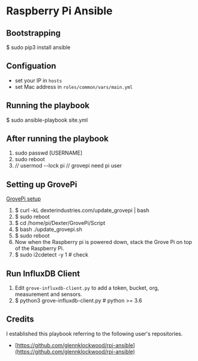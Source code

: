 # Raspberry Pi Ansible

## Bootstrapping

$ sudo pip3 install ansible

## Configuation

- set your IP in `hosts`
- set Mac address in `roles/common/vars/main.yml`

## Running the playbook

$ sudo ansible-playbook site.yml 

## After running the playbook

1. sudo passwd [USERNAME]
2. sudo reboot
3. // usermod --lock pi // grovepi need pi user

## Setting up GrovePi

[GrovePi setup](https://www.dexterindustries.com/GrovePi/get-started-with-the-grovepi/setting-software/)

1. $ curl -kL dexterindustries.com/update_grovepi | bash
2. $ sudo reboot
3. $ cd /home/pi/Dexter/GrovePi/Script
4. $ bash ./update_grovepi.sh
5. $ sudo reboot
6. Now when the Raspberry pi is powered down, stack the Grove Pi on top of the Raspberry Pi. 
7. $ sudo i2cdetect -y 1 # check

## Run InfluxDB Client

1. Edit `grove-influxdb-client.py` to add a token, bucket, org, measurement and sensors.
2. $ python3 grove-influxdb-client.py # python >= 3.6

## Credits

I established this playbook referring to the following user's repositories.

* [https://github.com/glennklockwood/rpi-ansible](https://github.com/glennklockwood/rpi-ansible)